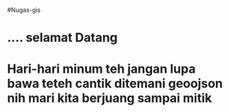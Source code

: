 #Nugas-gis

.... selamat Datang
=====================
Hari-hari minum teh
jangan lupa bawa teteh cantik
ditemani geoojson nih
mari kita berjuang sampai mitik
=====================
